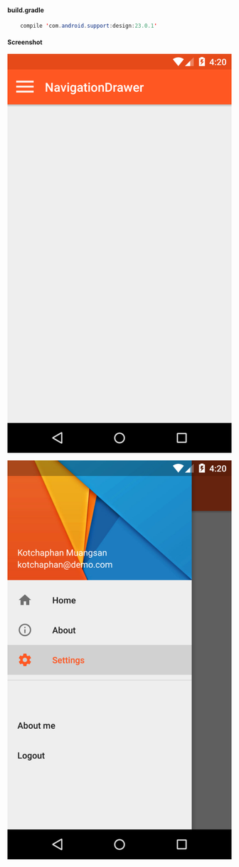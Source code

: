 #### build.gradle
```java
    compile 'com.android.support:design:23.0.1'
```

#### Screenshot
![alt tag](https://github.com/WeRockStar/Navigation-Drawer/blob/master/close.png)

![alt tag](https://github.com/WeRockStar/Navigation-Drawer/blob/master/open.png)